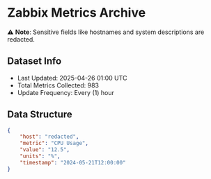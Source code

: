 # Zabbix Metrics Archive

⚠️ **Note**: Sensitive fields like hostnames and system descriptions are redacted.

## Dataset Info
- Last Updated: 2025-04-26 01:00 UTC
- Total Metrics Collected: 983
- Update Frequency: Every (1) hour

## Data Structure
```json
{
    "host": "redacted",
    "metric": "CPU Usage",
    "value": "12.5",
    "units": "%",
    "timestamp": "2024-05-21T12:00:00"
}
```
